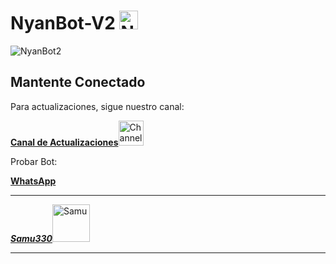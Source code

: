 # NyanBot-V2 <img src="https://cdn3.emoji.gg/emojis/2336-vipgif.gif" alt="NyanBot-V2" width="30"/>

![NyanBot2](https://media1.tenor.com/m/1EJwKI6QbkcAAAAC/purple-magical.gif#)

## Mantente Conectado

Para actualizaciones, sigue nuestro canal:

[**Canal de Actualizaciones**](https://whatsapp.com/channel/0029VaDVQFVL7UVd71R7bY23)<img src="https://cdn3.emoji.gg/emojis/4045-crown.gif" alt="Channel" width="40"/>

Probar Bot:

[**WhatsApp**](https://wa.me/samu330)

---

[***Samu330***](https://samu330.com)<img src="https://cdn3.emoji.gg/emojis/3653-animegirl-dance.gif" alt="Samu" width="60"/>

---
